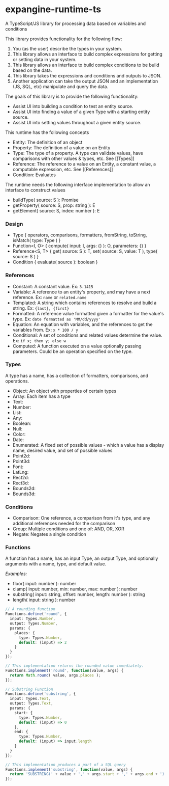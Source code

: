 # expangine-runtime-ts
A TypeScript/JS library for processing data based on variables and conditions

This library provides functionality for the following flow:
1. You (as the user) describe the types in your system.
2. This library allows an interface to build complex expressions for getting or setting data in your system.
3. This library allows an interface to build complex conditions to be build based on the data.
4. This library takes the expressions and conditions and outputs to JSON.
5. Another application can take the output JSON and an implementation (JS, SQL, etc) manipulate and query the data.

The goals of this library is to provide the following functionality:
- Assist UI into building a condition to test an entity source.
- Assist UI into finding a value of a given Type with a starting entity source.
- Assist UI into setting values throughout a given entity source.

This runtime has the following concepts
- Entity: The definition of an object
- Property: The definition of a value on an Entity
- Type: The type of a property. A type can validate values, have comparisons with other values & types, etc. See [[Types]]
- Reference: The reference to a value on an Entity, a constant value, a computable expression, etc. See [[References]]
- Condition: Evaluates 

The runtime needs the following interface implementation to allow an interface to construct values
- buildType( source: S ): Promise<Type>
- getProperty( source: S, prop: string ): E
- getElement( source: S, index: number ): E

### Design
- Type { operators, comparisons, formatters, fromString, toString, isMatch( type: Type ) }
- Function\<I, O> { compute( input: I, args: {} ): O, parameters: {} }
- Reference\<S, T> { get( source: S ): T, set( source: S, value: T ), type( source: S ) }
- Condition { evaluate( source ): boolean }

### References
- Constant: A constant value. Ex: `3.1415`
- Variable: A reference to an entity's property, and may have a next reference. Ex: `name` or `related.name`
- Templated: A string which contains references to resolve and build a string. Ex: `{last}, {first}`
- Formatted: A reference value formatted given a formatter for the value's type. Ex: `date formatted as 'MM/dd/yyyy'`
- Equation: An equation with variables, and the references to get the variables from. Ex: `x * 100 / y`
- Conditional: A set of conditions and related values determine the value. Ex: `if x; then y; else w`
- Computed: A function executed on a value optionally passing parameters. Could be an operation specified on the type.

### Types 
A type has a name, has a collection of formatters, comparisons, and operations.

- Object: An object with properties of certain types
- Array: Each item has a type
- Text:
- Number:
- List:
- Any:
- Boolean:
- Null:
- Color:
- Date:
- Enumerated: A fixed set of possible values - which a value has a display name, desired value, and set of possible values
- Point2d:
- Point3d:
- Font:
- LatLng:
- Rect2d:
- Rect3d:
- Bounds2d:
- Bounds3d:

### Conditions
- Comparison: One reference, a comparison from it's type, and any additional references needed for the comparison
- Group: Multiple conditions and one of: AND, OR, XOR
- Negate: Negates a single condition

### Functions
A function has a name, has an input Type, an output Type, and optionally arguments with a name, type, and default value.

*Examples:*
- floor( input: number ): number
- clamp( input: number, min: number, max: number ): number
- substring( input: string, offset: number, length: number ): string
- length( input: string ): number


```typescript
// A rounding function
Functions.define('round', {
  input: Types.Number,
  output: Types.Number,
  params: {
    places: {
      type: Types.Number,
      default: (input) => 2
    }
  }
});

// This implementation returns the rounded value immediately.
Functions.implement('round', function(value, args) {
  return Math.round( value, args.places );
});

// Substring Function
Functions.define('substring', {
  input: Types.Text,
  output: Types.Text,
  params: {
    start: {
      type: Types.Number,
      default: (input) => 0
    },
    end: {
      type: Types.Number,
      default: (input) => input.length
    }
  }
});

// This implementation produces a part of a SQL query
Functions.implement('substring', function(value, args) {
  return 'SUBSTRING(' + value + ',' + args.start + ',' + args.end + ')';
});
```
